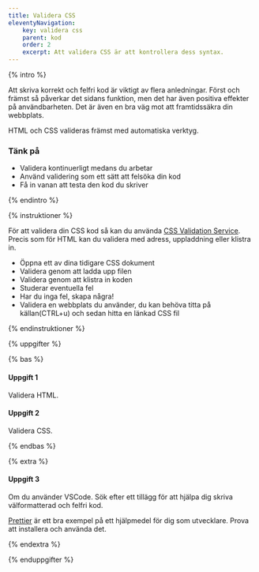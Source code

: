 ```yaml
---
title: Validera CSS
eleventyNavigation:
    key: validera css
    parent: kod
    order: 2
    excerpt: Att validera CSS är att kontrollera dess syntax.
---
```


{% intro %}

Att skriva korrekt och felfri kod är viktigt av flera anledningar. Först och främst
så påverkar det sidans funktion, men det har även positiva effekter på användbarheten.
Det är även en bra väg mot att framtidssäkra din webbplats.

HTML och CSS valideras främst med automatiska verktyg.

### Tänk på

-   Validera kontinuerligt medans du arbetar
-   Använd validering som ett sätt att felsöka din kod
-   Få in vanan att testa den kod du skriver

{% endintro %}

{% instruktioner %}

För att validera din CSS kod så kan du använda [CSS Validation Service](https://jigsaw.w3.org/css-validator/).
Precis som för HTML kan du validera med adress, uppladdning eller klistra in.

-   Öppna ett av dina tidigare CSS dokument
-   Validera genom att ladda upp filen
-   Validera genom att klistra in koden
-   Studerar eventuella fel
-   Har du inga fel, skapa några!
-   Validera en webbplats du använder, du kan behöva titta på källan(CTRL+u) och sedan hitta en länkad CSS fil

{% endinstruktioner %}

{% uppgifter %}

{% bas %}

#### Uppgift 1

Validera HTML.

#### Uppgift 2

Validera CSS.

{% endbas %}

{% extra %}

#### Uppgift 3

Om du använder VSCode. Sök efter ett tillägg för att hjälpa dig
skriva välformatterad och felfri kod.

[Prettier](https://prettier.io/) är ett bra exempel på ett hjälpmedel
för dig som utvecklare. Prova att installera och använda det.

{% endextra %}

{% enduppgifter %}
